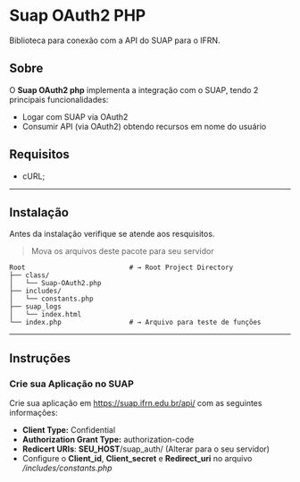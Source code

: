 # Suap OAuth2 PHP
Biblioteca para conexão com a API do SUAP para o IFRN.

## Sobre

O **Suap OAuth2 php** implementa a integração com o SUAP, tendo 2 principais funcionalidades:

- Logar com SUAP via OAuth2
- Consumir API (via OAuth2) obtendo recursos em nome do usuário

## Requisitos

- cURL;

---

## Instalação

 Antes da instalação verifique se atende aos resquisitos.

> Mova os arquivos deste pacote para seu servidor

```shell
Root                          # → Root Project Directory
├── class/
│   └── Suap-OAuth2.php  
├── includes/
│   └── constants.php
├── suap_logs
│   └── index.html
└── index.php                 # → Arquivo para teste de funções  
```

---

## Instruções

### Crie sua Aplicação no SUAP

Crie sua aplicação em https://suap.ifrn.edu.br/api/ com as seguintes informações:

- **Client Type:** Confidential
- **Authorization Grant Type:** authorization-code
- **Redicert URIs**: **SEU_HOST**/suap_auth/ (Alterar para o seu servidor)
- Configure o **Client_id**, **Client_secret** e **Redirect_uri** no arquivo */includes/constants.php*


